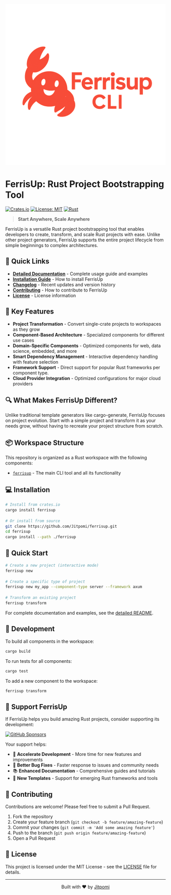 ![FerrisUp - A powerful Rust project bootstrapping tool](https://raw.githubusercontent.com/Jitpomi/ferrisup/main/ferrisup/img.png)

# FerrisUp: Rust Project Bootstrapping Tool

[![Crates.io](https://img.shields.io/crates/v/ferrisup.svg)](https://crates.io/crates/ferrisup)
[![License: MIT](https://img.shields.io/badge/License-MIT-yellow.svg)](https://opensource.org/licenses/MIT)
[![Rust](https://img.shields.io/badge/Rust-000000?style=for-the-badge&logo=rust&logoColor=white)](https://www.rust-lang.org/)

> **Start Anywhere, Scale Anywhere**

FerrisUp is a versatile Rust project bootstrapping tool that enables developers to create, transform, and scale Rust projects with ease. Unlike other project generators, FerrisUp supports the entire project lifecycle from simple beginnings to complex architectures.

## 🚀 Quick Links

- [**Detailed Documentation**](./ferrisup/README.md) - Complete usage guide and examples
- [**Installation Guide**](#-installation) - How to install FerrisUp
- [**Changelog**](./ferrisup/CHANGELOG.md) - Recent updates and version history
- [**Contributing**](#-contributing) - How to contribute to FerrisUp
- [**License**](#-license) - License information

## 🌟 Key Features

- **Project Transformation** - Convert single-crate projects to workspaces as they grow
- **Component-Based Architecture** - Specialized components for different use cases
- **Domain-Specific Components** - Optimized components for web, data science, embedded, and more
- **Smart Dependency Management** - Interactive dependency handling with feature selection
- **Framework Support** - Direct support for popular Rust frameworks per component type.
- **Cloud Provider Integration** - Optimized configurations for major cloud providers

## 🔍 What Makes FerrisUp Different?

Unlike traditional template generators like cargo-generate, FerrisUp focuses on project evolution. Start with a simple project and transform it as your needs grow, without having to recreate your project structure from scratch.

## 📦 Workspace Structure

This repository is organized as a Rust workspace with the following components:

- [`ferrisup`](./ferrisup/) - The main CLI tool and all its functionality

## 💻 Installation

```bash
# Install from crates.io
cargo install ferrisup

# Or install from source
git clone https://github.com/Jitpomi/ferrisup.git
cd ferrisup
cargo install --path ./ferrisup
```

## 🚀 Quick Start

```bash
# Create a new project (interactive mode)
ferrisup new

# Create a specific type of project
ferrisup new my_app --component-type server --framework axum

# Transform an existing project
ferrisup transform
```

For complete documentation and examples, see the [detailed README](./ferrisup/README.md).

## 🧪 Development

To build all components in the workspace:

```bash
cargo build
```

To run tests for all components:

```bash
cargo test
```

To add a new component to the workspace:

```bash
ferrisup transform
```

## 💖 Support FerrisUp

If FerrisUp helps you build amazing Rust projects, consider supporting its development:

[![GitHub Sponsors](https://img.shields.io/github/sponsors/Jitpomi?style=for-the-badge&logo=github&logoColor=white&label=Sponsor&color=EA4AAA)](https://github.com/sponsors/Jitpomi)

Your support helps:
- 🚀 **Accelerate Development** - More time for new features and improvements
- 🐛 **Better Bug Fixes** - Faster response to issues and community needs  
- 📚 **Enhanced Documentation** - Comprehensive guides and tutorials
- 🌟 **New Templates** - Support for emerging Rust frameworks and tools

## 🤝 Contributing

Contributions are welcome! Please feel free to submit a Pull Request.

1. Fork the repository
2. Create your feature branch (`git checkout -b feature/amazing-feature`)
3. Commit your changes (`git commit -m 'Add some amazing feature'`)
4. Push to the branch (`git push origin feature/amazing-feature`)
5. Open a Pull Request

## 📄 License

This project is licensed under the MIT License - see the [LICENSE](./LICENSE) file for details.

---

<p align="center">Built with ❤️ by <a href="https://github.com/Jitpomi">Jitpomi</a></p>
